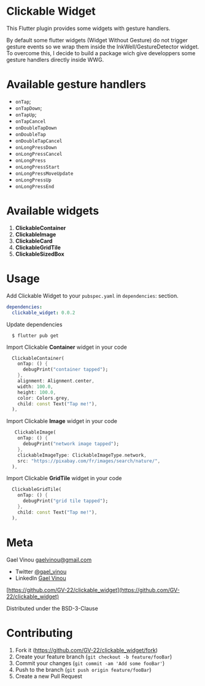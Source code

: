 # Clickable Widget

This Flutter plugin provides some widgets with gesture handlers.

By default some flutter widgets (Widget Without Gesture) do not trigger gesture events so we wrap them inside the InkWell/GestureDetector widget. To overcome this, I decide to build a package wich give developpers some gesture handlers directly inside WWG.

# Available gesture handlers

- `onTap`;
- `onTapDown`;
- `onTapUp`;
- `onTapCancel`
- `onDoubleTapDown`
- `onDoubleTap`
- `onDoubleTapCancel`
- `onLongPressDown`
- `onLongPressCancel`
- `onLongPress`
- `onLongPressStart`
- `onLongPressMoveUpdate`
- `onLongPressUp`
- `onLongPressEnd`

# Available widgets

1. **ClickableContainer**
2. **ClickableImage**
3. **ClickableCard**
4. **ClickableGridTile**
5. **ClickableSizedBox**

# Usage

Add Clickable Widget to your `pubspec.yaml` in `dependencies`: section.

```yaml
dependencies:
  clickable_widget: 0.0.2
```

Update dependencies

```
  $ flutter pub get
```

Import Clickable **Container** widget in your code

```dart
  ClickableContainer(
    onTap: () {
      debugPrint("container tapped");
    },
    alignment: Alignment.center,
    width: 100.0,
    height: 100.0,
    color: Colors.grey,
    child: const Text("Tap me!"),
  ),
```

Import Clickable **Image** widget in your code

```dart
   ClickableImage(
    onTap: () {
      debugPrint("network image tapped");
    },
    clickableImageType: ClickableImageType.network,
    src: "https://pixabay.com/fr/images/search/nature/",
  ),
```

Import Clickable **GridTile** widget in your code

```dart
  ClickableGridTile(
    onTap: () {
      debugPrint("grid tile tapped");
    },
    child: const Text("Tap me!"),
  ),
```

# Meta

Gael Vinou [gaelvinou@gmail.com](mailto:gaelvinou@gmail.com)

- Twitter [@gael_vinou](https://twitter.com/gael_vinou)
- LinkedIn [Gael Vinou](https://twitter.com/gael_vinou)

[https://github.com/GV-22/clickable_widget](https://github.com/GV-22/clickable_widget)

Distributed under the BSD-3-Clause

# Contributing

1. Fork it (<https://github.com/GV-22/clickable_widget/fork>)
2. Create your feature branch (`git checkout -b feature/fooBar`)
3. Commit your changes (`git commit -am 'Add some fooBar'`)
4. Push to the branch (`git push origin feature/fooBar`)
5. Create a new Pull Request
